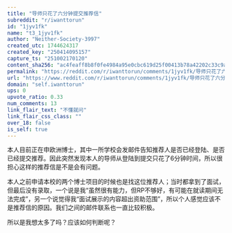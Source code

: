 ```yaml
---
title: "导师只花了六分钟提交推荐信"
subreddit: "r/iwanttorun"
id: "1jyv1fk"
name: "t3_1jyv1fk"
author: "Neither-Society-3997"
created_utc: 1744624317
created_key: "250414095157"
capture_ts: "251002170120"
content_sha256: "ac4feaff8b8f0fe4984a95e0cbc619d25f00413b78a42202c33c9a31c2a07887"
permalink: "https://reddit.com/r/iwanttorun/comments/1jyv1fk/导师只花了六分钟提交推荐信/"
url: "https://www.reddit.com/r/iwanttorun/comments/1jyv1fk/导师只花了六分钟提交推荐信/"
domain: "self.iwanttorun"
ups: 0
upvote_ratio: 0.33
num_comments: 13
link_flair_text: "不懂就问"
link_flair_css_class: ""
over_18: false
is_self: true
---
```


本人目前正在申欧洲博士，其中一所学校会发邮件告知推荐人是否已经登陆、是否已经提交推荐。因此突然发现本人的导师从登陆到提交只花了6分钟时间，所以很担心这样的推荐信是不是会有问题。

本人之前申请本校的两个博士项目的时候也是找这位推荐人；当时都拿到了面试，但最后没有录取，一个说是我“虽然很有能力，但RP不够好，有可能在就读期间无法完成”，另一个说觉得我“面试展示的内容超出资助范围”，所以个人感觉应该不是推荐信的原因。我们之间的邮件联系也一直比较积极。

所以是我想太多了吗？应该如何判断呢？
